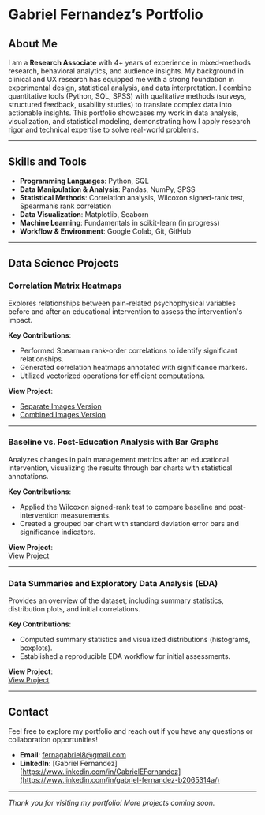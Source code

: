 # Gabriel Fernandez’s Portfolio

## About Me
I am a **Research Associate** with 4+ years of experience in mixed-methods research, behavioral analytics, and audience insights. My background in clinical and UX research has equipped me with a strong foundation in experimental design, statistical analysis, and data interpretation. I combine quantitative tools (Python, SQL, SPSS) with qualitative methods (surveys, structured feedback, usability studies) to translate complex data into actionable insights. This portfolio showcases my work in data analysis, visualization, and statistical modeling, demonstrating how I apply research rigor and technical expertise to solve real-world problems.

---

## Skills and Tools

- **Programming Languages**: Python, SQL  
- **Data Manipulation & Analysis**: Pandas, NumPy, SPSS  
- **Statistical Methods**: Correlation analysis, Wilcoxon signed-rank test, Spearman’s rank correlation  
- **Data Visualization**: Matplotlib, Seaborn  
- **Machine Learning**: Fundamentals in scikit-learn (in progress)  
- **Workflow & Environment**: Google Colab, Git, GitHub  

---

## Data Science Projects

### Correlation Matrix Heatmaps
Explores relationships between pain-related psychophysical variables before and after an educational intervention to assess the intervention's impact.

**Key Contributions**:
- Performed Spearman rank-order correlations to identify significant relationships.
- Generated correlation heatmaps annotated with significance markers.
- Utilized vectorized operations for efficient computations.

**View Project**:  
- [Separate Images Version](https://github.com/gf404/Portfolio/blob/main/separate_corr_matrices_pain_ed.py)  
- [Combined Images Version](https://github.com/gf404/Portfolio/blob/main/combined_corr_matrix_heatmap.py)

---

### Baseline vs. Post-Education Analysis with Bar Graphs
Analyzes changes in pain management metrics after an educational intervention, visualizing the results through bar charts with statistical annotations.

**Key Contributions**:
- Applied the Wilcoxon signed-rank test to compare baseline and post-intervention measurements.
- Created a grouped bar chart with standard deviation error bars and significance indicators.

**View Project**:  
[View Project](https://github.com/gf404/Portfolio/blob/main/wilcoxon_comp_pain_ed_int.py)

---

### Data Summaries and Exploratory Data Analysis (EDA)
Provides an overview of the dataset, including summary statistics, distribution plots, and initial correlations.

**Key Contributions**:
- Computed summary statistics and visualized distributions (histograms, boxplots).
- Established a reproducible EDA workflow for initial assessments.

**View Project**:  
[View Project](https://github.com/gf404/Portfolio/blob/main/Data_EDA_Sum.py)

---

## Contact
Feel free to explore my portfolio and reach out if you have any questions or collaboration opportunities!

- **Email**: [fernagabriel8@gmail.com](mailto:fernagabriel8@gmail.com)  
- **LinkedIn**: [Gabriel Fernandez][https://www.linkedin.com/in/GabrielEFernandez](https://www.linkedin.com/in/gabriel-fernandez-b2065314a/)

---  
_Thank you for visiting my portfolio! More projects coming soon._
